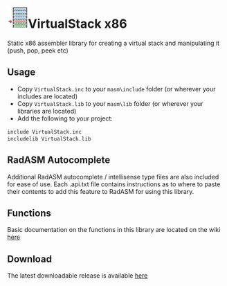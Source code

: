 # ![](../assets/VirtualStack.png)VirtualStack x86

Static x86 assembler library for creating a virtual stack and manipulating it (push, pop, peek etc)

## Usage

* Copy `VirtualStack.inc` to your `masm\include` folder (or wherever your includes are located)
* Copy `VirtualStack.lib` to your `masm\lib` folder (or wherever your libraries are located)
* Add the following to your project:
```assembly
include VirtualStack.inc
includelib VirtualStack.lib
```

## RadASM Autocomplete
Additional RadASM autocomplete / intellisense type files are also included for ease of use. Each .api.txt file contains instructions as to where to paste their contents to add this feature to RadASM for using this library.

## Functions

Basic documentation on the functions in this library are located on the wiki [here](https://github.com/mrfearless/libraries/wiki/VirtualStack-x86-Functions)

## Download

The latest downloadable release is available [here](https://github.com/mrfearless/libraries/blob/master/releases/VirtualStack_x86.zip?raw=true)